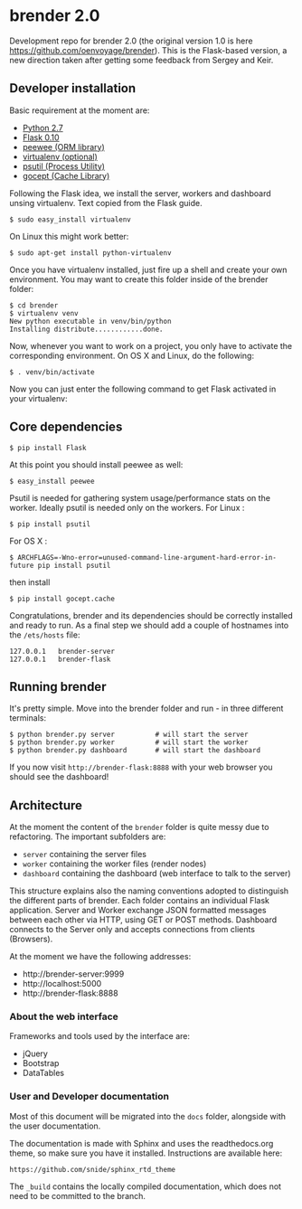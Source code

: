 # brender 2.0


Development repo for brender 2.0 (the original version 1.0 is here https://github.com/oenvoyage/brender). This is the Flask-based version, a new direction taken after getting some feedback from Sergey and Keir.

## Developer installation
Basic requirement at the moment are:

* [Python 2.7](http://www.python.org/download/releases/2.7/)
* [Flask 0.10](https://pypi.python.org/pypi/Flask/0.10.1)
* [peewee (ORM library)](https://pypi.python.org/pypi/peewee/2.1.5)
* [virtualenv (optional)]()
* [psutil (Process Utility)](https://pypi.python.org/pypi/psutil/1.1.3)
* [gocept (Cache Library)](https://pypi.python.org/pypi/gocept.cache/0.6.1)

Following the Flask idea, we install the server, workers and dashboard unsing virtualenv. Text copied from the Flask guide.

```
$ sudo easy_install virtualenv
```
On Linux this might work better:

```
$ sudo apt-get install python-virtualenv
```

Once you have virtualenv installed, just fire up a shell and create your own environment. You may want to create this folder inside of the brender folder:

```
$ cd brender
$ virtualenv venv
New python executable in venv/bin/python
Installing distribute............done.
```

Now, whenever you want to work on a project, you only have to activate the corresponding environment. On OS X and Linux, do the following:

```
$ . venv/bin/activate
```

Now you can just enter the following command to get Flask activated in your virtualenv:

## Core dependencies

```
$ pip install Flask
```

At this point you should install peewee as well:

```
$ easy_install peewee
```
Psutil is needed for gathering system usage/performance stats on the worker. Ideally psutil is needed only on the workers.
For Linux :

```
$ pip install psutil
```

For OS X :

```
$ ARCHFLAGS=-Wno-error=unused-command-line-argument-hard-error-in-future pip install psutil
```

then install

```
$ pip install gocept.cache
```

Congratulations, brender and its dependencies should be correctly installed and ready to run. As a final step we should add a couple of hostnames into the `/ets/hosts` file:

```
127.0.0.1	brender-server
127.0.0.1	brender-flask
```

## Running brender
It's pretty simple. Move into the brender folder and run - in three different terminals:

```
$ python brender.py server  		# will start the server
$ python brender.py worker			# will start the worker
$ python brender.py dashboard		# will start the dashboard
```

If you now visit `http://brender-flask:8888` with your web browser you should see the dashboard!

## Architecture
At the moment the content of the `brender` folder is quite messy due to refactoring. The important subfolders are:

* `server` containing the server files
* `worker` containing the worker files (render nodes)
* `dashboard` containing the dashboard (web interface to talk to the server)

This structure explains also the naming conventions adopted to distinguish the different parts of brender.
Each folder contains an individual Flask application. Server and Worker exchange JSON formatted messages between each other via HTTP, using GET or POST methods.
Dashboard connects to the Server only and accepts connections from clients (Browsers).

At the moment we have the following addresses:

* http://brender-server:9999
* http://localhost:5000
* http://brender-flask:8888


### About the web interface
Frameworks and tools used by the interface are:

* jQuery
* Bootstrap
* DataTables

### User and Developer documentation
Most of this document will be migrated into the `docs` folder, alongside with the user documentation.

The documentation is made with Sphinx and uses the readthedocs.org theme, so make sure you have it installed. Instructions are available here:

`https://github.com/snide/sphinx_rtd_theme`

The `_build` contains the locally compiled documentation, which does not need to be committed to the branch.




